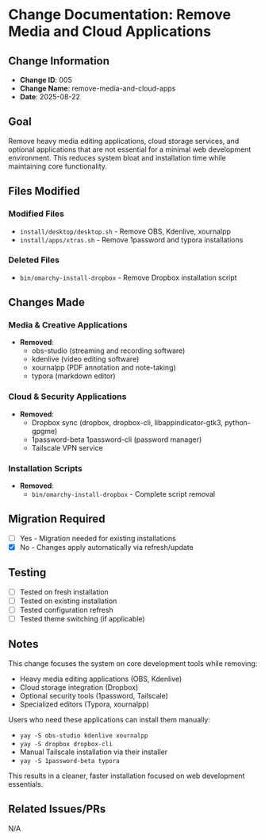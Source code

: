# Change Documentation: Remove Media and Cloud Applications

## Change Information
- **Change ID**: 005
- **Change Name**: remove-media-and-cloud-apps
- **Date**: 2025-08-22

## Goal
Remove heavy media editing applications, cloud storage services, and optional applications that are not essential for a minimal web development environment. This reduces system bloat and installation time while maintaining core functionality.

## Files Modified

### Modified Files  
- `install/desktop/desktop.sh` - Remove OBS, Kdenlive, xournalpp
- `install/apps/xtras.sh` - Remove 1password and typora installations

### Deleted Files
- `bin/omarchy-install-dropbox` - Remove Dropbox installation script

## Changes Made

### Media & Creative Applications
- **Removed**:
  - obs-studio (streaming and recording software)
  - kdenlive (video editing software) 
  - xournalpp (PDF annotation and note-taking)
  - typora (markdown editor)

### Cloud & Security Applications
- **Removed**:
  - Dropbox sync (dropbox, dropbox-cli, libappindicator-gtk3, python-gpgme)
  - 1password-beta 1password-cli (password manager)
  - Tailscale VPN service

### Installation Scripts
- **Removed**:
  - `bin/omarchy-install-dropbox` - Complete script removal

## Migration Required
- [ ] Yes - Migration needed for existing installations
- [x] No - Changes apply automatically via refresh/update

## Testing
- [ ] Tested on fresh installation
- [ ] Tested on existing installation
- [ ] Tested configuration refresh
- [ ] Tested theme switching (if applicable)

## Notes
This change focuses the system on core development tools while removing:
- Heavy media editing applications (OBS, Kdenlive)
- Cloud storage integration (Dropbox)
- Optional security tools (1password, Tailscale)
- Specialized editors (Typora, xournalpp)

Users who need these applications can install them manually:
- `yay -S obs-studio kdenlive xournalpp`
- `yay -S dropbox dropbox-cli`
- Manual Tailscale installation via their installer
- `yay -S 1password-beta typora`

This results in a cleaner, faster installation focused on web development essentials.

## Related Issues/PRs
N/A